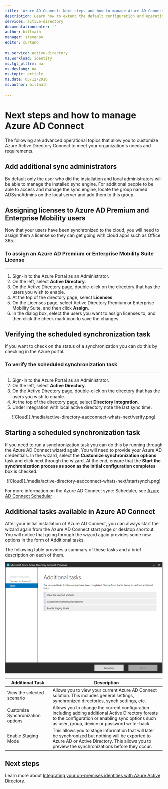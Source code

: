 ```yaml
---
title: 'Azure AD Connect: Next steps and how to manage Azure AD Connect | Microsoft Azure'
description: Learn how to extend the default configuration and operational tasks for Azure AD Connect.
services: active-directory
documentationcenter: ''
author: billmath
manager: stevenpo
editor: curtand

ms.service: active-directory
ms.workload: identity
ms.tgt_pltfrm: na
ms.devlang: na
ms.topic: article
ms.date: 05/12/2016
ms.author: billmath

---
```

# Next steps and how to manage Azure AD Connect
The following are advanced operational topics that allow you to customize Azure Active Directory Connect to meet your organization's needs and requirements.  

## Add additional sync administrators
By default only the user who did the installation and local administrators will be able to manage the installed sync engine. For additional people to be able to access and manage the sync engine, locate the group named ADSyncAdmins on the local server and add them to this group.

## Assigning licenses to Azure AD Premium and Enterprise Mobility users
Now that your users have been synchronized to the cloud, you will need to assign them a license so they can get going with cloud apps such as Office 365.

### To assign an Azure AD Premium or Enterprise Mobility Suite License
- - -
1. Sign-in to the Azure Portal as an Administrator.
2. On the left, select **Active Directory**.
3. On the Active Directory page, double-click on the directory that has the users you wish to enable.
4. At the top of the directory page, select **Licenses**.
5. On the Licenses page, select Active Directory Premium or Enterprise Mobility Suite, and then click **Assign**.
6. In the dialog box, select the users you want to assign licenses to, and then click the check mark icon to save the changes.

## Verifying the scheduled synchronization task
If you want to check on the status of a synchronization you can do this by checking in the Azure portal.

### To verify the scheduled synchronization task
- - -
1. Sign-in to the Azure Portal as an Administrator.
2. On the left, select **Active Directory**.
3. On the Active Directory page, double-click on the directory that has the users you wish to enable.
4. At the top of the directory page, select **Directory Integration**.
5. Under integration with local active directory note the last sync time.

<center>![Cloud](./media/active-directory-aadconnect-whats-next/verify.png)</center>

## Starting a scheduled synchronization task
If you need to run a synchronization task you can do this by running through the Azure AD Connect wizard again.  You will need to provide your Azure AD credentials.  In the wizard, select the **Customize synchronization options** task and click next through the wizard. At the end, ensure that the **Start the synchronization process as soon as the initial configuration completes** box is checked.

<center>![Cloud](./media/active-directory-aadconnect-whats-next/startsynch.png)</center>

For more information on the Azure AD Connect sync: Scheduler, see [Azure AD Connect Scheduler](active-directory-aadconnectsync-feature-scheduler.md)

## Additional tasks available in Azure AD Connect
After your initial installation of Azure AD Connect, you can always start the wizard again from the Azure AD Connect start page or desktop shortcut.  You will notice that going through the wizard again provides some new options in the form of Additional tasks.  

The following table provides a summary of these tasks and a brief description on each of them.

![Join Rule](./media/active-directory-aadconnect-whats-next/addtasks.png)

| Additional Task | Description |
| --- | --- |
| View the selected scenario |Allows you to view your current Azure AD Connect solution.  This includes general settings, synchronized directories, synch settings, etc. |
| Customize Synchronization options |Allows you to change the current configuration including adding additional Active Directory forests to the configuration or enabling sync options such as user, group, device or password write-back. |
| Enable Staging Mode |This allows you to stage information that will later be synchronized but nothing will be exported to Azure AD or Active Directory.  This allows you to preview the synchronizations before they occur. |

## Next steps
Learn more about [Integrating your on-premises identities with Azure Active Directory](active-directory-aadconnect.md).

